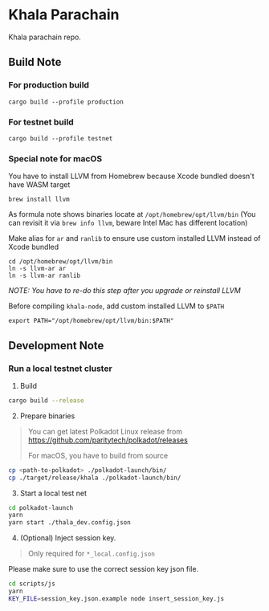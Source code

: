 # Khala Parachain

Khala parachain repo.

## Build Note

### For production build

`cargo build --profile production`

### For testnet build

`cargo build --profile testnet`

### Special note for macOS

You have to install LLVM from Homebrew because Xcode bundled doesn't have WASM target

```
brew install llvm
```

As formula note shows binaries locate at `/opt/homebrew/opt/llvm/bin`
(You can revisit it via `brew info llvm`, beware Intel Mac has different location)

Make alias for `ar` and `ranlib` to ensure use custom installed LLVM instead of Xcode bundled

```
cd /opt/homebrew/opt/llvm/bin
ln -s llvm-ar ar
ln -s llvm-ar ranlib
```

*NOTE: You have to re-do this step after you upgrade or reinstall LLVM*

Before compiling `khala-node`, add custom installed LLVM to `$PATH`

```
export PATH="/opt/homebrew/opt/llvm/bin:$PATH"
```

## Development Note

### Run a local testnet cluster

1. Build

```bash
cargo build --release
```

2. Prepare binaries

> You can get latest Polkadot Linux release from https://github.com/paritytech/polkadot/releases
> 
> For macOS, you have to build from source

```bash
cp <path-to-polkadot> ./polkadot-launch/bin/
cp ./target/release/khala ./polkadot-launch/bin/
```

3. Start a local test net

```bash
cd polkadot-launch
yarn
yarn start ./thala_dev.config.json
```

4. (Optional) Inject session key.

> Only required for `*_local.config.json`

Please make sure to use the correct session key json file.

```bash
cd scripts/js
yarn
KEY_FILE=session_key.json.example node insert_session_key.js
```
